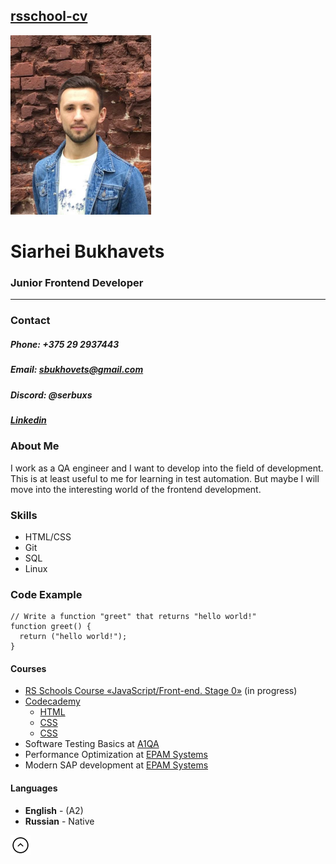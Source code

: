 <a id="up"></a>

## __[rsschool-cv](https://github.com/serbuxs/rsschool-cv/blob/gh-pages/cv.md)__
![Siarhei_Bukhavets](/bukh.png)
# Siarhei Bukhavets
### Junior Frontend Developer
___
### Contact
##### __Phone__: +375 29 2937443
##### __Email__: sbukhovets@gmail.com
##### Discord: @serbuxs
##### [Linkedin](https://www.linkedin.com/in/sbukhavets/)

### About Me
I work as a QA engineer and I want to develop into the field of development. This is at least useful to me for learning in test automation. But maybe I will move into the interesting world of the frontend development.

### Skills
* HTML/CSS
* Git
* SQL
* Linux

### Code Example
```
// Write a function "greet" that returns "hello world!"
function greet() {
  return ("hello world!");
}
```

#### Courses

* [RS Schools Course «JavaScript/Front-end. Stage 0»](https://wearecommunity.io/events/js-stage0-rs-2022q2) (in progress)
* [Codecademy](https://www.codecademy.com/)
    * [HTML](https://www.codecademy.com/learn/learn-html) 
    * [CSS](https://www.codecademy.com/learn/learn-css)
    * [CSS](https://www.codecademy.com/learn/learn-sql)
* Software Testing Basics at [A1QA](https://www.a1qa.by/)
* Performance Optimization at [EPAM Systems](https://www.epam.com/)
* Modern SAP development at [EPAM Systems](https://www.epam.com/)

#### Languages

* __English__ - (A2)
* __Russian__ - Native


[![Move Up](/moveUp.png)](#up)

